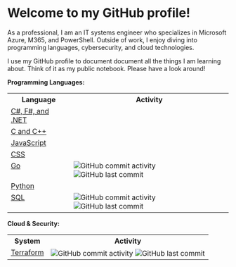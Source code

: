 # Welcome to my GitHub profile! 

As a professional, I am an IT systems engineer who specializes in Microsoft Azure, M365, and PowerShell. Outside of work, I enjoy diving into programming languages, cybersecurity, and cloud technologies. 

I use my GitHub profile to document document all the things I am learning about. Think of it as my public notebook. Please have a look around!

**Programming Languages:**
<!-- Languages Table -->
<table>
  <tr>
    <th><strong>Language</strong></th>
    <th><strong>Activity</strong></th>
  </tr>
  <tr>
    <td valign="top"><a href="https://github.com/Greg-T8/LearningDotNet">C#, F#, and .NET</a></td>
    <td></td>
  </tr>
  <tr>
    <td valign="top"><a href="https://github.com/Greg-T8/LearningC-CPP">C and C++</a></td>
    <td></td>
  </tr>
  <tr>
    <td valign="top"><a href="https://github.com/Greg-T8/LearningJavaScript">JavaScript</a></td>
    <td></td>
  </tr>
  <tr>
    <td valign="top"><a href="https://github.com/Greg-T8/LearningCSS">CSS</a></td>
    <td></td>
  </tr>
  <tr>
    <td valign="top"><a href="https://github.com/Greg-T8/LearningGo">Go</a></td>
    <td valign="top">
      <img src="https://img.shields.io/github/commit-activity/m/Greg-T8/LearningGo" alt="GitHub commit activity" style="vertical-align:middle;"/>
      <img src="https://img.shields.io/github/last-commit/Greg-T8/LearningGo" alt="GitHub last commit" style="vertical-align:middle;"/>
    </td>
  </tr>
  <tr>
    <td valign="top"><a href="https://github.com/Greg-T8/LearningPython">Python</a></td>
    <td></td>
  </tr>
  <tr>
    <td valign="top"><a href="https://github.com/Greg-T8/LearningSQL">SQL</a></td>
    <td valign="top">
      <img src="https://img.shields.io/github/commit-activity/m/Greg-T8/LearningSQL" alt="GitHub commit activity" style="vertical-align:middle;"/>
      <img src="https://img.shields.io/github/last-commit/Greg-T8/LearningSQL" alt="GitHub last commit" style="vertical-align:middle;"/>
    </td>
  </tr>
</table>


**Cloud & Security:**

<!-- Systems Table -->
<table>
  <tr>
    <th><strong>System</strong></th>
    <th><strong>Activity</strong></th>
  </tr>
  <tr>
    <td valign="top">
      <a href="https://github.com/Greg-T8/LearningTerraform">Terraform</a>
    </td>
    <td valign="top">
      <img src="https://img.shields.io/github/commit-activity/m/Greg-T8/LearningTerraform" alt="GitHub commit activity" style="vertical-align:middle;"/>
      <img src="https://img.shields.io/github/last-commit/Greg-T8/LearningTerraform" alt="GitHub last commit" style="vertical-align:middle;"/>
  </tr>
</table>
